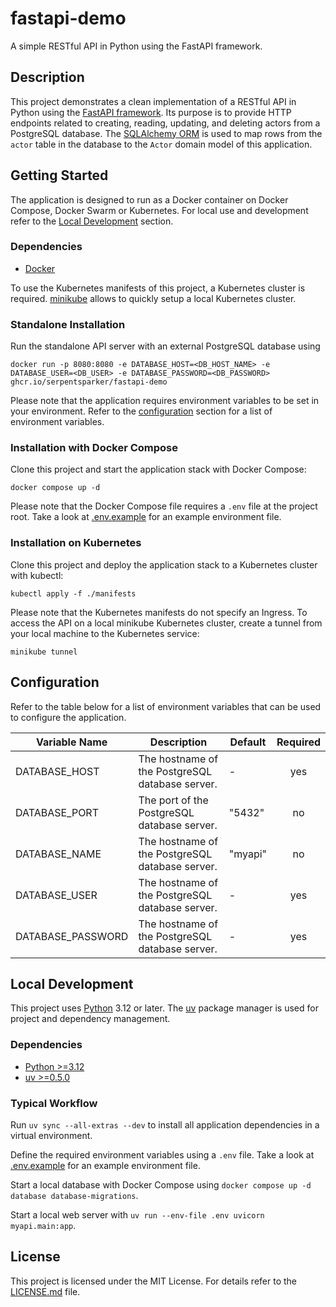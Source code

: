 # fastapi-demo

A simple RESTful API in Python using the FastAPI framework.

## Description

This project demonstrates a clean implementation of a RESTful API in Python using the [FastAPI framework](https://fastapi.tiangolo.com/). Its purpose is to provide HTTP endpoints related to creating, reading, updating, and deleting actors from a PostgreSQL database. The [SQLAlchemy ORM](https://docs.sqlalchemy.org/en/20/orm/index.html) is used to map rows from the `actor` table in the database to the `Actor` domain model of this application.

## Getting Started

The application is designed to run as a Docker container on Docker Compose, Docker Swarm or Kubernetes. For local use and development refer to the [Local Development](#local-development) section.

### Dependencies

* [Docker](https://docs.docker.com/get-docker/)

To use the Kubernetes manifests of this project, a Kubernetes cluster is required. [minikube](https://minikube.sigs.k8s.io/docs/) allows to quickly setup a local Kubernetes cluster.

### Standalone Installation

Run the standalone API server with an external PostgreSQL database using

```Shell
docker run -p 8080:8080 -e DATABASE_HOST=<DB_HOST_NAME> -e DATABASE_USER=<DB_USER> -e DATABASE_PASSWORD=<DB_PASSWORD> ghcr.io/serpentsparker/fastapi-demo
```

Please note that the application requires environment variables to be set in your environment. Refer to the [configuration](#configuration) section for a list of environment variables.

### Installation with Docker Compose

Clone this project and start the application stack with Docker Compose:

```Shell
docker compose up -d
```

Please note that the Docker Compose file requires a `.env` file at the project root. Take a look at [.env.example](.env.example) for an example environment file.

### Installation on Kubernetes

Clone this project and deploy the application stack to a Kubernetes cluster with kubectl:

```Shell
kubectl apply -f ./manifests
```

Please note that the Kubernetes manifests do not specify an Ingress. To access the API on a local minikube Kubernetes cluster, create a tunnel from your local machine to the Kubernetes service:

```Shell
minikube tunnel
```

## Configuration

Refer to the table below for a list of environment variables that can be used to configure the application.

| Variable Name | Description | Default | Required |
|------|-------------|------|:--------:|
| DATABASE_HOST | The hostname of the PostgreSQL database server. | - | yes |
| DATABASE_PORT | The port of the PostgreSQL database server. | "5432" | no |
| DATABASE_NAME | The hostname of the PostgreSQL database server. | "myapi" | no |
| DATABASE_USER | The hostname of the PostgreSQL database server. | - | yes |
| DATABASE_PASSWORD | The hostname of the PostgreSQL database server. | - | yes |

## Local Development

This project uses [Python](https://www.python.org/) 3.12 or later. The [uv](https://docs.astral.sh/uv/) package manager is used for project and dependency management.

### Dependencies

* [Python >=3.12](https://www.python.org/)
* [uv >=0.5.0](https://docs.astral.sh/uv/)

### Typical Workflow

Run `uv sync --all-extras --dev` to install all application dependencies in a virtual environment.

Define the required environment variables using a `.env` file. Take a look at [.env.example](.env.example) for an example environment file.

Start a local database with Docker Compose using `docker compose up -d database database-migrations`.

Start a local web server with `uv run --env-file .env uvicorn myapi.main:app`.

## License

This project is licensed under the MIT License. For details refer to the [LICENSE.md](LICENSE.md) file.
